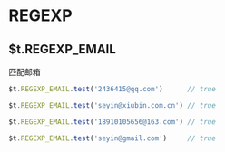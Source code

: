 # REGEXP

## $t.REGEXP_EMAIL

匹配邮箱

```javascript
$t.REGEXP_EMAIL.test('2436415@qq.com')      // true

$t.REGEXP_EMAIL.test('seyin@xiubin.com.cn') // true

$t.REGEXP_EMAIL.test('18910105656@163.com') // true

$t.REGEXP_EMAIL.test('seyin@gmail.com')     // true
```
